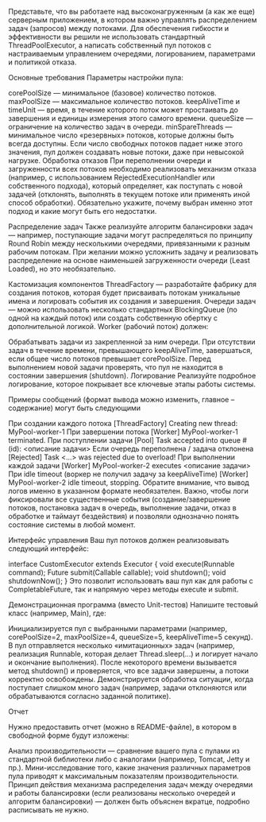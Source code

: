 Представьте, что вы работаете над высоконагруженным (а как же еще) серверным приложением, в котором важно управлять распределением задач (запросов) между потоками. Для обеспечения гибкости и эффективности вы решили не использовать стандартный ThreadPoolExecutor, а написать собственный пул потоков с настраиваемым управлением очередями, логированием, параметрами и политикой отказа.

Основные требования
Параметры настройки пула:

corePoolSize — минимальное (базовое) количество потоков.
maxPoolSize — максимальное количество потоков.
keepAliveTime и timeUnit — время, в течение которого поток может простаивать до завершения и единицы измерения этого самого времени.
queueSize — ограничение на количество задач в очереди.
minSpareThreads — минимальное число «резервных» потоков, которые должны быть всегда доступны. Если число свободных потоков падает ниже этого значения, пул должен создавать новые потоки, даже при невысокой нагрузке.
Обработка отказов
При переполнении очереди и загруженности всех потоков необходимо реализовать механизм отказа (например, с использованием RejectedExecutionHandler или собственного подхода), который определяет, как поступать с новой задачей (отклонять, выполнять в текущем потоке или применять иной способ обработки). Обязательно укажите, почему выбран именно этот подход и какие могут быть его недостатки.

Распределение задач
Также реализуйте алгоритм балансировки задач — например, поступающие задачи могут распределяться по принципу Round Robin между несколькими очередями, привязанными к разным рабочим потокам. При желании можно усложнить задачу и реализовать распределение на основе наименьшей загруженности очереди (Least Loaded), но это необязательно.

Кастомизация компонентов
ThreadFactory — разработайте фабрику для создания потоков, которая будет присваивать потокам уникальные имена и логировать события их создания и завершения.
Очереди задач — можно использовать несколько стандартных BlockingQueue (по одной на каждый поток) или создать собственную обертку с дополнительной логикой.
Worker (рабочий поток) должен:

Обрабатывать задачи из закрепленной за ним очереди.
При отсутствии задач в течение времени, превышающего keepAliveTime, завершаться, если общее число потоков превышает corePoolSize.
Перед выполнением новой задачи проверять, что пул не находится в состоянии завершения (shutdown).
Логирование
Реализуйте подробное логирование, которое покрывает все ключевые этапы работы системы.

Примеры сообщений (формат вывода можно изменить, главное – содержание) могут быть следующими

При создании каждого потока
[ThreadFactory] Creating new thread: MyPool-worker-1
При завершении потока
[Worker] MyPool-worker-1 terminated.
При поступлении задачи
[Pool] Task accepted into queue #(id): <описание задачи>
Если очередь переполнена / задача отклонена
[Rejected] Task <...> was rejected due to overload!
При выполнении каждой задачи
[Worker] MyPool-worker-2 executes <описание задачи>
При idle timeout (воркер не получил задачу за keepAliveTime)
[Worker] MyPool-worker-2 idle timeout, stopping.
Обратите внимание, что вывод логов именно в указанном формате необязателен. Важно, чтобы логи фиксировали все существенные события (создание/завершение потоков, постановка задач в очередь, выполнение задачи, отказ в обработке и таймаут бездействия) и позволяли однозначно понять состояние системы в любой момент.

Интерфейс управления
Ваш пул потоков должен реализовывать следующий интерфейс:

interface CustomExecutor extends Executor {
void execute(Runnable command);
<T> Future<T> submit(Callable<T> callable);
void shutdown();
void shutdownNow();
}
Это позволит использовать ваш пул как для работы с CompletableFuture, так и напрямую через методы execute и submit.

Демонстрационная программа (вместо Unit-тестов)
Напишите тестовый класс (например, Main), где:

Инициализируется пул с выбранными параметрами (например, corePoolSize=2, maxPoolSize=4, queueSize=5, keepAliveTime=5 секунд).
В пул отправляется несколько «имитационных» задач (например, реализация Runnable, которая делает Thread.sleep(...) и логирует начало и окончание выполнения).
После некоторого времени вызывается метод shutdown() и проверяется, что все задачи завершены, а потоки корректно освобождены.
Демонстрируется обработка ситуации, когда поступает слишком много задач (например, задачи отклоняются или обрабатываются согласно заданной политике).

Отчет

Нужно предоставить отчет (можно в README-файле), в котором в свободной форме будут изложены:

Анализ производительности — сравнение вашего пула с пулами из стандартной библиотеки либо с аналогами (например, Tomcat, Jetty и пр.).
Мини-исследование того, какие значения различных параметров пула приводят к максимальным показателям производительности.
Принцип действия механизма распределения задач между очередями и работы балансировки (если реализованы несколько очередей и алгоритм балансировки) — должен быть объяснен вкратце, подробно расписывать не нужно.